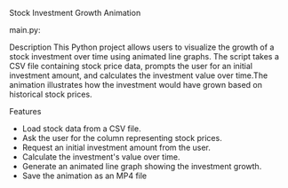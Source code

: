 Stock Investment Growth Animation

main.py:

Description
This Python project allows users to visualize the growth of a stock investment over time using animated line graphs. 
The script takes a CSV file containing stock price data, prompts the user for an initial investment amount, and calculates 
the investment value over time.The animation illustrates how the investment would have grown based on historical stock prices.

Features

- Load stock data from a CSV file.
- Ask the user for the column representing stock prices.
- Request an initial investment amount from the user.
- Calculate the investment's value over time.
- Generate an animated line graph showing the investment growth.
- Save the animation as an MP4 file
